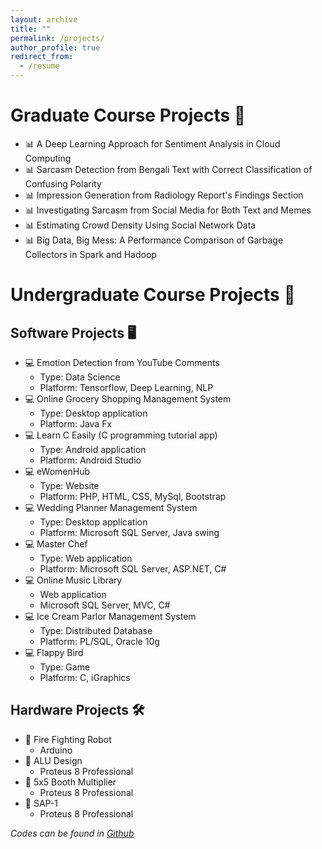 ```yaml
---
layout: archive
title: ""
permalink: /projects/
author_profile: true
redirect_from:
  - /resume
---
```


# Graduate Course Projects 📁
-  📊 A Deep Learning Approach for Sentiment Analysis in Cloud Computing
-  📊 Sarcasm Detection from Bengali Text with Correct Classification of Confusing Polarity
-  📊 Impression Generation from Radiology Report's Findings Section
-  📊 Investigating Sarcasm from Social Media for Both Text and Memes
-  📊 Estimating Crowd Density Using Social Network Data
-  📊 Big Data, Big Mess: A Performance Comparison of Garbage Collectors in Spark and Hadoop

# Undergraduate Course Projects 📁
## Software Projects 🖥️
- 💻 Emotion Detection from YouTube Comments
  - Type: Data Science
  - Platform: Tensorflow, Deep Learning, NLP
- 💻 Online Grocery Shopping Management System
  - Type: Desktop application
  - Platform: Java Fx
- 💻 Learn C Easily (C programming tutorial app)
    - Type: Android application
    - Platform: Android Studio
- 💻 eWomenHub
  - Type: Website
  - Platform: PHP, HTML, CSS, MySql, Bootstrap
- 💻 Wedding Planner Management System
  - Type: Desktop application
  - Platform: Microsoft SQL Server, Java swing
- 💻 Master Chef
  - Type:  Web application
  - Platform: Microsoft SQL Server, ASP.NET, C\# 
- 💻 Online Music Library
  - Web application
  -  Microsoft SQL Server, MVC, C#
- 💻 Ice Cream Parlor Management System
  - Type: Distributed Database
  - Platform: PL/SQL, Oracle 10g
- 💻 Flappy Bird
  - Type:  Game
  - Platform: C, iGraphics
 
## Hardware Projects 🛠️
- 🔧 Fire Fighting Robot
  - Arduino
- 🔧 ALU Design
  - Proteus 8 Professional
- 🔧 5x5 Booth Multiplier
  - Proteus 8 Professional
- 🔧 SAP-1 
  - Proteus 8 Professional
 
*Codes can be found in [Github](https://github.com/sanzanalora/)*
